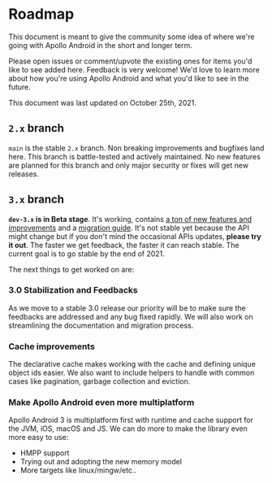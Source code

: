 # Roadmap

This document is meant to give the community some idea of where we're going with Apollo Android in the short and longer term. 

Please open issues or comment/upvote the existing ones for items you'd like to see added here. Feedback is very welcome! We'd love to learn more about how you're using Apollo Android and what you'd like to see in the future.

This document was last updated on October 25th, 2021. 

## `2.x` branch 

`main` is the stable `2.x` branch. Non breaking improvements and bugfixes land here. This branch is battle-tested and actively maintained. No new features are planned for this branch and only major security or fixes will get new releases.

## `3.x` branch

**`dev-3.x` is in Beta stage**. It's working, contains [a ton of new features and improvements](https://github.com/apollographql/apollo-android/releases/tag/v3.0.0-alpha01) and a [migration guide](https://www.apollographql.com/docs/android/v3/migration/3.0/). It's not stable yet because the API might change but if you don't mind the occasional APIs updates, **please try it out**. The faster we get feedback, the faster it can reach stable. The current goal is to go stable by the end of 2021.

The next things to get worked on are:

### 3.0 Stabilization and Feedbacks

As we move to a stable 3.0 release our priority will be to make sure the feedbacks are addressed and any bug fixed rapidly. We will also work on streamlining the documentation and migration process. 

### Cache improvements 

The declarative cache makes working with the cache and defining unique object ids easier. We also want to include helpers to handle with common cases like pagination, garbage collection and eviction.

### Make Apollo Android even more multiplatform

Apollo Android 3 is multiplatform first with runtime and cache support for the JVM, iOS, macOS and JS. We can do more to make the library even more easy to use:

- HMPP support
- Trying out and adopting the new memory model
- More targets like linux/mingw/etc..

